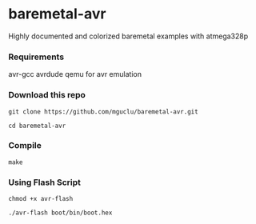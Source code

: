 # baremetal-avr
Highly documented and colorized baremetal examples with atmega328p

### Requirements
avr-gcc
avrdude
qemu for avr emulation

### Download this repo
```shell
git clone https://github.com/mguclu/baremetal-avr.git
```
```shell
cd baremetal-avr
```
### Compile 
```shell
make
```

### Using Flash Script
```shell
chmod +x avr-flash
```

```shell
./avr-flash boot/bin/boot.hex
```


